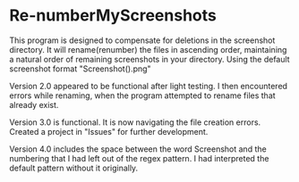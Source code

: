 # Re-numberMyScreenshots
This program is designed to compensate for deletions in the 
screenshot directory. It will rename(renumber) the files in ascending 
order, maintaining a natural order of remaining screenshots in your 
directory. Using the default screenshot format "Screenshot().png"

Version 2.0 appeared to be functional after light testing.
I then encountered errors while renaming, when the program
attempted to rename files that already exist.

Version 3.0 is functional. It is now navigating the file creation errors.
Created a project in "Issues" for further development. 

Version 4.0 includes the space between the word Screenshot and the 
numbering that I had left out of the regex pattern. I had interpreted the
default pattern without it originally.
